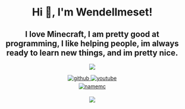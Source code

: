 <h1 align="center">Hi 👋, I'm Wendellmeset!</h1>
<h2 align="center">I love Minecraft, I am pretty good at programming, I like helping people, im always ready to learn new things, and im pretty nice.</h2>
<p align="center"> <img src="https://komarev.com/ghpvc/?username=wendellmeset"</p>
<div align="center">
<a href="https://github.com/wendellmeset" target="_blank">
<img src=https://img.shields.io/badge/github-%2324292e.svg?&style=for-the-badge&logo=github&logoColor=white alt=github style="margin-bottom: 5px;" />
</a>
<a href="https://www.youtube.com/channel/UCu5GW5hus3ExBzEfM-9rMSg" target="_blank">
<img src=https://img.shields.io/badge/youtube-%23EE4831.svg?&style=for-the-badge&logo=youtube&logoColor=white alt=youtube style="margin-bottom: 5px;" />
</a>  
</div>
<div align="center">
<a href="https://namemc.com/profile/wendellmeset.1" target="_blank">
<img src=https://img.shields.io/badge/-NAMEMC-lightgrey alt=namemc style="margin-bottom: 5px;" />
</a>
</div>
<p align="center"><img align="center" src="https://github-readme-stats.vercel.app/api/top-langs/?username=wendellmeset&layout=compact&theme=dark"></p>
